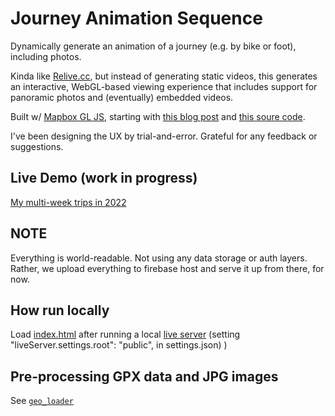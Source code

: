 # Journey Animation Sequence

Dynamically generate an animation of a journey (e.g. by bike or foot), including photos.

Kinda like [Relive.cc](https://www.relive.cc/), but instead of generating static videos, this generates an interactive, WebGL-based viewing experience that includes support for panoramic photos and (eventually) embedded videos.

Built w/ [Mapbox GL JS](https://www.mapbox.com/mapbox-gljs), starting with [this blog post](https://www.mapbox.com/blog/building-cinematic-route-animations-with-mapboxgl) and [this soure code](https://github.com/mapbox/impact-tools/tree/master/journey-animation-sequence).

I've been designing the UX by trial-and-error.  Grateful for any feedback or suggestions.

## Live Demo (work in progress)

[My multi-week trips in 2022](https://jeremycalvert.com/)

## NOTE

Everything is world-readable.  Not using any data storage or auth layers.  Rather, we upload everything to firebase host and serve it up from there, for now.

## How run locally

Load [index.html](http://127.0.0.1:5500/) after running a local [live server](https://marketplace.visualstudio.com/items?itemName=ritwickdey.LiveServer) (setting "liveServer.settings.root": "public", in settings.json)
)

## Pre-processing GPX data and JPG images

See [`geo_loader`](https://github.com/j-calvert/journey-animation-sequence/tree/main/geo_loader)